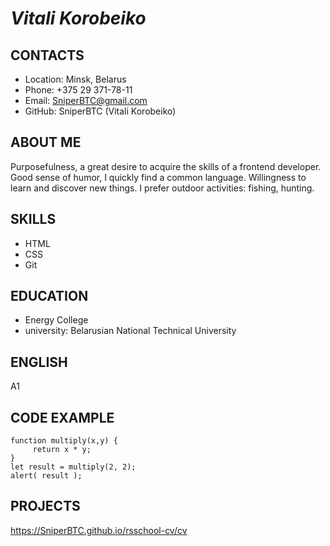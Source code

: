 
# **_Vitali Korobeiko_**

## **CONTACTS**

- Location: Minsk, Belarus
- Phone: +375 29 371-78-11
- Email: SniperBTC@gmail.com
- GitHub: SniperBTC (Vitali Korobeiko)

## **ABOUT ME**

Purposefulness, a great desire to acquire the skills of a frontend developer. Good sense of humor, I quickly find a common language. Willingness to learn and discover new things. I prefer outdoor activities: fishing, hunting.

## **SKILLS**

- HTML
- CSS
- Git

## **EDUCATION**

- Energy College
- university: Belarusian National Technical University

## **ENGLISH**

A1

## **CODE EXAMPLE**

```
function multiply(x,y) {
     return x * y;
}
let result = multiply(2, 2);
alert( result );
```

## **PROJECTS**

<https://SniperBTC.github.io/rsschool-cv/cv>
